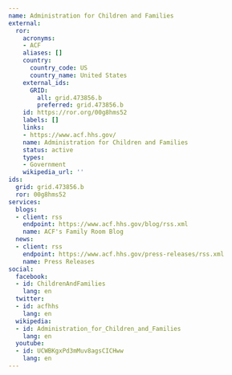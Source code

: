 ```yaml
---
name: Administration for Children and Families
external:
  ror:
    acronyms:
    - ACF
    aliases: []
    country:
      country_code: US
      country_name: United States
    external_ids:
      GRID:
        all: grid.473856.b
        preferred: grid.473856.b
    id: https://ror.org/00g8hms52
    labels: []
    links:
    - https://www.acf.hhs.gov/
    name: Administration for Children and Families
    status: active
    types:
    - Government
    wikipedia_url: ''
ids:
  grid: grid.473856.b
  ror: 00g8hms52
services:
  blogs:
  - client: rss
    endpoint: https://www.acf.hhs.gov/blog/rss.xml
    name: ACF's Family Room Blog
  news:
  - client: rss
    endpoint: https://www.acf.hhs.gov/press-releases/rss.xml
    name: Press Releases
social:
  facebook:
  - id: ChildrenAndFamilies
    lang: en
  twitter:
  - id: acfhhs
    lang: en
  wikipedia:
  - id: Administration_for_Children_and_Families
    lang: en
  youtube:
  - id: UCWBKgxPd3mMuv8agsCICHww
    lang: en
---
```

